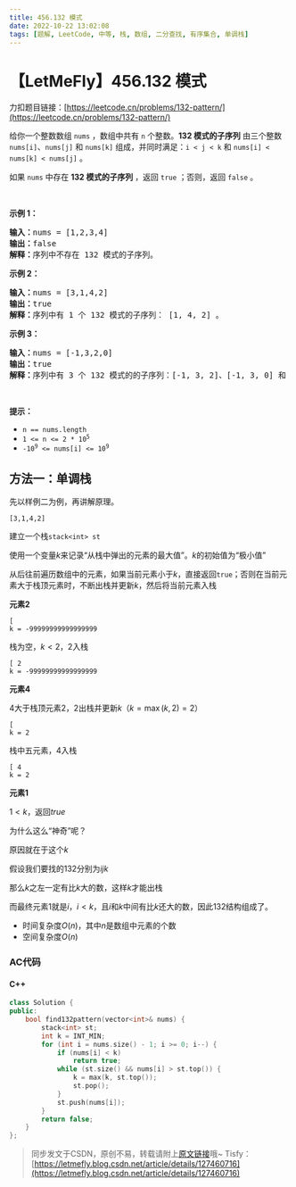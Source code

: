 ```yaml
---
title: 456.132 模式
date: 2022-10-22 13:02:08
tags: [题解, LeetCode, 中等, 栈, 数组, 二分查找, 有序集合, 单调栈]
---
```


# 【LetMeFly】456.132 模式

力扣题目链接：[https://leetcode.cn/problems/132-pattern/](https://leetcode.cn/problems/132-pattern/)

<p>给你一个整数数组 <code>nums</code> ，数组中共有 <code>n</code> 个整数。<strong>132 模式的子序列</strong> 由三个整数 <code>nums[i]</code>、<code>nums[j]</code> 和 <code>nums[k]</code> 组成，并同时满足：<code>i < j < k</code> 和 <code>nums[i] < nums[k] < nums[j]</code> 。</p>

<p>如果 <code>nums</code> 中存在 <strong>132 模式的子序列</strong> ，返回 <code>true</code> ；否则，返回 <code>false</code> 。</p>

<p> </p>

<p><strong>示例 1：</strong></p>

<pre>
<strong>输入：</strong>nums = [1,2,3,4]
<strong>输出：</strong>false
<strong>解释：</strong>序列中不存在 132 模式的子序列。
</pre>

<p><strong>示例 2：</strong></p>

<pre>
<strong>输入：</strong>nums = [3,1,4,2]
<strong>输出：</strong>true
<strong>解释：</strong>序列中有 1 个 132 模式的子序列： [1, 4, 2] 。
</pre>

<p><strong>示例 3：</strong></p>

<pre>
<strong>输入：</strong>nums = [-1,3,2,0]
<strong>输出：</strong>true
<strong>解释：</strong>序列中有 3 个 132 模式的的子序列：[-1, 3, 2]、[-1, 3, 0] 和 [-1, 2, 0] 。
</pre>

<p> </p>

<p><strong>提示：</strong></p>

<ul>
	<li><code>n == nums.length</code></li>
	<li><code>1 <= n <= 2 * 10<sup>5</sup></code></li>
	<li><code>-10<sup>9</sup> <= nums[i] <= 10<sup>9</sup></code></li>
</ul>


    
## 方法一：单调栈

先以样例二为例，再讲解原理。

```[3,1,4,2]```

建立一个栈```stack<int> st```

使用一个变量$k$来记录“从栈中弹出的元素的最大值”。$k$的初始值为“极小值”

从后往前遍历数组中的元素，如果当前元素小于$k$，直接返回```true```；否则在当前元素大于栈顶元素时，不断出栈并更新$k$，然后将当前元素入栈

**元素2**

```
[
k = -99999999999999999
```

栈为空，$k<2$，$2$入栈

```
[ 2
k = -99999999999999999
```

**元素4**

$4$大于栈顶元素$2$，$2$出栈并更新$k$（$k = \max(k, 2) = 2$）

```
[
k = 2
```

栈中五元素，$4$入栈

```
[ 4
k = 2
```

**元素1**

$1 < k$，返回$true$

为什么这么“神奇”呢？

原因就在于这个$k$

假设我们要找的$132$分别为$ijk$

那么$k$之左一定有比$k$大的数，这样$k$才能出栈

而最终元素$1$就是$i$，$i < k$，且$i$和$k$中间有比$k$还大的数，因此$132$结构组成了。

+ 时间复杂度$O(n)$，其中$n$是数组中元素的个数
+ 空间复杂度$O(n)$

### AC代码

#### C++

```cpp
class Solution {
public:
    bool find132pattern(vector<int>& nums) {
        stack<int> st;
        int k = INT_MIN;
        for (int i = nums.size() - 1; i >= 0; i--) {
            if (nums[i] < k)
                return true;
            while (st.size() && nums[i] > st.top()) {
                k = max(k, st.top());
                st.pop();
            }
            st.push(nums[i]);
        }
        return false;
    }
};
```

> 同步发文于CSDN，原创不易，转载请附上[原文链接](https://blog.letmefly.xyz/2022/10/22/LeetCode%200456.132%E6%A8%A1%E5%BC%8F/)哦~
> Tisfy：[https://letmefly.blog.csdn.net/article/details/127460716](https://letmefly.blog.csdn.net/article/details/127460716)
